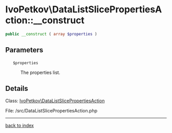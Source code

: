 # IvoPetkov\DataListSlicePropertiesAction::__construct

```php
public __construct ( array $properties )
```

## Parameters

&nbsp;&nbsp;&nbsp;&nbsp;&nbsp;&nbsp;`$properties`

&nbsp;&nbsp;&nbsp;&nbsp;&nbsp;&nbsp;&nbsp;&nbsp;&nbsp;&nbsp;&nbsp;&nbsp;The properties list.

## Details

Class: [IvoPetkov\DataListSlicePropertiesAction](ivopetkov.datalistslicepropertiesaction.class.md)

File: /src/DataListSlicePropertiesAction.php

---

[back to index](index.md)

